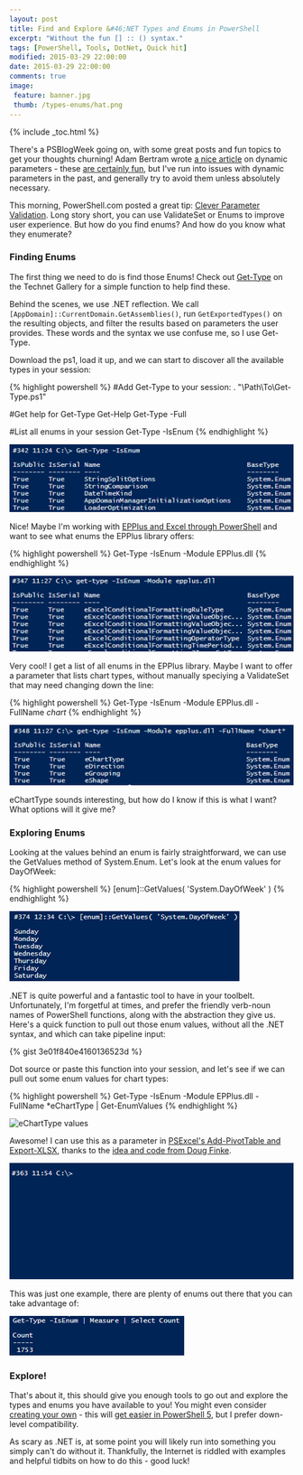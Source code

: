 ```yaml
---
layout: post
title: Find and Explore &#46;NET Types and Enums in PowerShell
excerpt: "Without the fun [] :: () syntax."
tags: [PowerShell, Tools, DotNet, Quick hit]
modified: 2015-03-29 22:00:00
date: 2015-03-29 22:00:00
comments: true
image:
 feature: banner.jpg
 thumb: /types-enums/hat.png
---
```

{% include _toc.html %}

There's a PSBlogWeek going on, with some great posts and fun topics to get your thoughts churning! Adam Bertram wrote [a nice article]((http://www.adamtheautomator.com/psbloggingweek-dynamic-parameters-and-parameter-validation/)) on dynamic parameters - these [are certainly fun](http://stackoverflow.com/a/23001637/3067642), but I've run into issues with dynamic parameters in the past, and generally try to avoid them unless absolutely necessary.

This morning, PowerShell.com posted a great tip: [Clever Parameter Validation](http://powershell.com/cs/blogs/tips/archive/2015/04/02/clever-parameter-validation.aspx). Long story short, you can use ValidateSet or Enums to improve user experience. But how do you find enums? And how do you know what they enumerate?

### Finding Enums

The first thing we need to do is find those Enums! Check out [Get-Type](https://gallery.technet.microsoft.com/scriptcenter/Get-Type-Get-exported-fee19cf7) on the Technet Gallery for a simple function to help find these.

Behind the scenes, we use .NET reflection. We call ```[AppDomain]::CurrentDomain.GetAssemblies()```, run ```GetExportedTypes()``` on the resulting objects, and filter the results based on parameters the user provides. These words and the syntax we use confuse me, so I use Get-Type.

Download the ps1, load it up, and we can start to discover all the available types in your session:

{% highlight powershell %}
#Add Get-Type to your session:
    . "\\Path\To\Get-Type.ps1"

#Get help for Get-Type
    Get-Help Get-Type -Full

#List all enums in your session
    Get-Type -IsEnum
{% endhighlight %}

![IsEnum output](/images/types-enums/isenum.png)

Nice! Maybe I'm working with [EPPlus and Excel through PowerShell](http://ramblingcookiemonster.github.io/PSExcel-Intro/) and want to see what enums the EPPlus library offers:

{% highlight powershell %}
Get-Type -IsEnum -Module EPPlus.dll
{% endhighlight %}

![IsEnum module output](/images/types-enums/isenumepplus.png)

Very cool! I get a list of all enums in the EPPlus library. Maybe I want to offer a parameter that lists chart types, without manually speciying a ValidateSet that may need changing down the line:

{% highlight powershell %}
Get-Type -IsEnum -Module EPPlus.dll -FullName *chart*
{% endhighlight %}

![IsEnum fullname output](/images/types-enums/isenumeppluschart.png)

eChartType sounds interesting, but how do I know if this is what I want? What options will it give me?

### Exploring Enums

Looking at the values behind an enum is fairly straightforward, we can use the GetValues method of System.Enum. Let's look at the enum values for DayOfWeek:

{% highlight powershell %}
[enum]::GetValues( 'System.DayOfWeek' )
{% endhighlight %}

![Enum GetValues](/images/types-enums/getvalues.png)

.NET is quite powerful and a fantastic tool to have in your toolbelt. Unfortunately, I'm forgetful at times, and prefer the friendly verb-noun names of PowerShell functions, along with the abstraction they give us. Here's a quick function to pull out those enum values, without all the .NET syntax, and which can take pipeline input:

{% gist 3e01f840e4160136523d %}

Dot source or paste this function into your session, and let's see if we can pull out some enum values for chart types:

{% highlight powershell %}
Get-Type -IsEnum -Module EPPlus.dll -FullName *eChartType | Get-EnumValues
{% endhighlight %}

![eChartType values](/images/types-enums/echarttype.png)

Awesome! I can use this as a parameter in [PSExcel's Add-PivotTable and Export-XLSX](http://ramblingcookiemonster.github.io/PSExcel-Intro/#create-pivot-tables-and-charts), thanks to the [idea and code from Doug Finke](https://github.com/dfinke/ImportExcel).

![Add-PivotTable -ChartType](/images/types-enums/charttype.gif)

This was just one example, there are plenty of enums out there that you can take advantage of:

![Add-PivotTable -ChartType](/images/types-enums/enumcount.png)

### Explore!

That's about it, this should give you enough tools to go out and explore the types and enums you have available to you! You might even consider [creating your own](http://www.powershellmagazine.com/2012/10/01/pstip-creating-flagged-enumerations-in-powershell/) - this will [get easier in PowerShell 5](http://www.sapien.com/blog/2015/01/05/enumerators-in-windows-powershell-5-0/), but I prefer down-level compatibility.

As scary as .NET is, at some point you will likely run into something you simply can't do without it. Thankfully, the Internet is riddled with examples and helpful tidbits on how to do this - good luck!